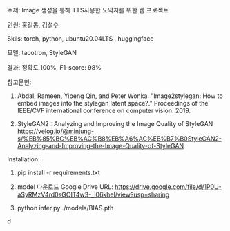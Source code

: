 주제: Image 생성을 통해 TTS사용한 노약자를 위한 웹 프로젝트 

인원: 홍길동, 김철수

Skils: torch, python, ubuntu20.04LTS , huggingface

모델: tacotron, StyleGAN

결과: 정확도 100%, F1-score: 98%

참고문헌: 

1) Abdal, Rameen, Yipeng Qin, and Peter Wonka. "Image2stylegan: How to embed images into the stylegan latent space?." Proceedings of the IEEE/CVF international conference on computer vision. 2019.

2) StyleGAN2 : Analyzing and Improving the Image Quality of StyleGAN
https://velog.io/@minjung-s/%EB%85%BC%EB%AC%B8%EB%A6%AC%EB%B7%B0StyleGAN2-Analyzing-and-Improving-the-Image-Quality-of-StyleGAN

Installation:

1) pip install -r requirements.txt

2) model 다운로드 Google Drive URL: https://drive.google.com/file/d/1P0U-aSyRMzV4rd0sGOIT4w3-_l06khel/view?usp=sharing

3) python infer.py ./models/BIAS.pth 

d




